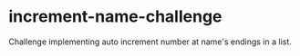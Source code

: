 # increment-name-challenge
Challenge implementing auto increment number at name's endings in a list.
